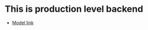 # This is production level backend

- [Model link](https://app.eraser.io/workspace/YtPqZ1VogxGy1jzIDkzj)